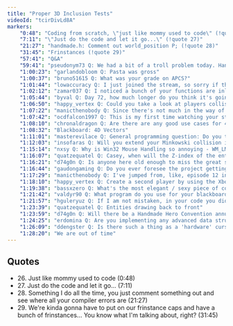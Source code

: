 ```yaml
---
title: "Proper 3D Inclusion Tests"
videoId: "tcirDivLd8A"
markers:
    "0:48": "Coding from scratch, \"just like mommy used to code\" (!quote 26)"
    "7:11": "\"Just do the code and let it go...\" (!quote 27)"
    "21:27": "handmade.h: Comment out world_position P; (!quote 28)"
    "31:45": "Frinstances (!quote 29)"
    "57:41": "Q&A"
    "59:41": "pseudonym73 Q: We had a bit of a troll problem today. Hang on"
    "1:00:23": "garlandobloom Q: Pasta was gross"
    "1:00:37": "bruno51615 Q: What was your grade on APCS?"
    "1:01:44": "lowaccuracy Q: I just joined the stream, so sorry if this has been answered, but what math classes did you take in high school, and what grades did you get?"
    "1:02:12": "zamar037 Q: I noticed a bunch of your functions are inlined. Is there a difference between using regular functions and inlined functions?"
    "1:05:44": "byval Q: Day 72, how much longer do you think it's going to take?"
    "1:06:50": "happy_vertex Q: Could you take a look at players collision? They spawn very close to each other"
    "1:07:22": "manicthenobody Q: Since there's not much in the way of questions, where do you get your Almond Milk from?"
    "1:07:42": "ocdfalcon1997 Q: This is my first time watching your stream, and I would like to learn how to code. This seems like a cool stream to watch, but I don't know your streaming schedule. So basically, what's your streaming schedule?"
    "1:08:10": "chronaldragon Q: Are there are any good use cases for 4D vectors?"
    "1:08:32": "Blackboard: 4D Vectors"
    "1:11:01": "masterevilace Q: General programming question: Do you tend to order your functions in any sort of order - public / private / static - or even flow-wise - Function A calls Function B? Do you tend to always put one above the other, or do you never think about it?"
    "1:12:03": "insofaras Q: Will you extend your Minkowski collision implementation to deal with rotation / arbitrary convex polygons in the future?"
    "1:15:14": "nxsy Q: Why is Win32 Mouse Handling so annoying - WM_LMOUSEDOWN but no WM_LMOUSEUP if you leave your window, WM_MOUSELEAVE unless you get alt-tabbed away, SetCapture helping if you leave the window, unless alt-tab..."
    "1:16:07": "quatzequatel Q: Casey, when will the Z-index of the entities occur?"
    "1:16:21": "d74g0n Q: Is anyone here old enough to miss the great space coaster?"
    "1:16:44": "gaudongaming Q: Do you ever foresee the project getting to a stage in which you accept pull and merge requests from other developers to fix bugs, add features or other things? Of course you would first have to start using version control before your hard drive fails"
    "1:17:29": "manicthenobody Q: I've jumped from, like, episode 12 in the archive to the stream, so forgive me if this has been answered before, but why does the player even need to jump?"
    "1:18:10": "happy_vertex Q: Create a second player by using the Xbox controller, it will be very close to the one created by a keyboard, so both cannot move"
    "1:19:38": "bassxzero Q: What's the most elegant / sexy piece of code in the game so far?"
    "1:21:42": "valdyr90 Q: What program do you use for your blackboard?"
    "1:21:57": "hguleryuz Q: If I am not mistaken, in your code you didn't need to use any forward declarations and come up against cyclic dependencies up until now. Is this by chance or did you try in your head not to have them when writing up new functions / structs?"
    "1:23:39": "quatzequatel Q: Entities drawing back to front"
    "1:23:59": "d74g0n Q: Will there be a Handmade Hero Convention annually, after game release?"
    "1:24:25": "erdomina Q: Are you implementing any advanced data structures and would you recommend learning assembly to aid in optimizing C programs? Any tips on practice?"
    "1:26:09": "ddengster Q: Is there such a thing as a 'hardware' cursor as compared to a 'software' mouse cursor?"
    "1:28:20": "We are out of time"
---
```


## Quotes

* 26\. Just like mommy used to code (0:48)
* 27\. Just do the code and let it go... (7:11)
* 28\. Something I do all the time, you just comment something out and see where all your compiler errors are (21:27)
* 29\. We're kinda gonna have to put on our frinstance caps and have a bunch of frinstances... You know what I'm talking about, right? (31:45)
